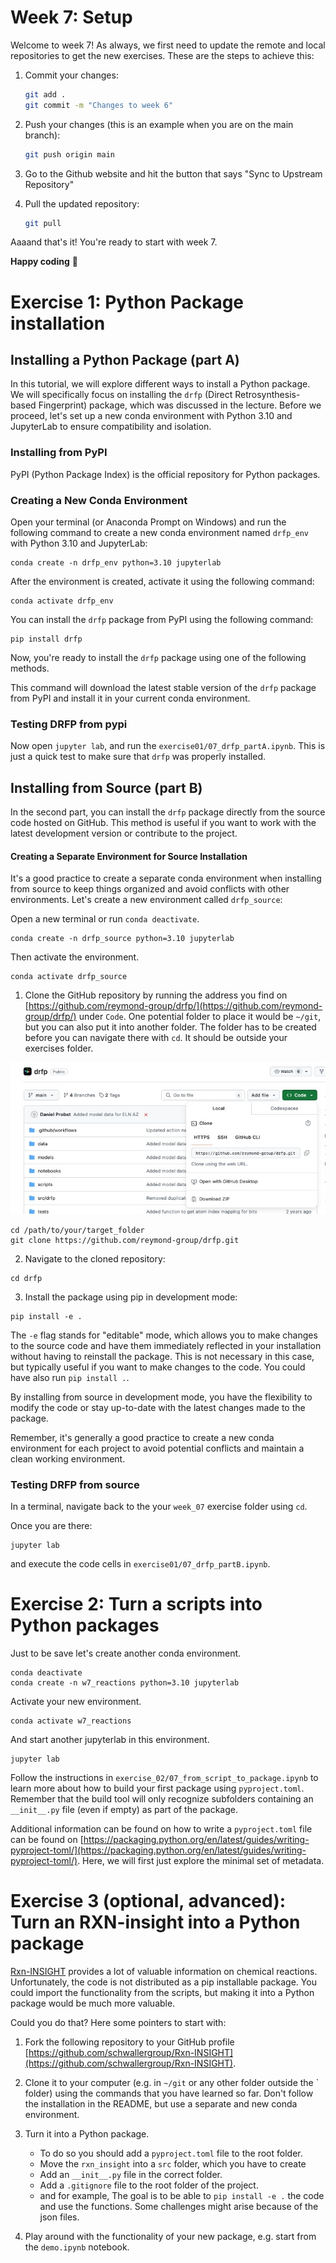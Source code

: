 # Week 7: Setup

Welcome to week 7! As always, we first need to update the remote and local repositories to get the new exercises. These are the steps to achieve this:

1. Commit your changes:

    ```bash
    git add .
    git commit -m "Changes to week 6"
    ```

2. Push your changes (this is an example when you are on the main branch):

    ```bash
    git push origin main
    ```

3. Go to the Github website and hit the button that says "Sync to Upstream Repository"
4. Pull the updated repository:

    ```bash
    git pull
    ```

Aaaand that's it! You're ready to start with week 7.

**Happy coding** :star_struck:

# Exercise 1: Python Package installation

## Installing a Python Package (part A)

In this tutorial, we will explore different ways to install a Python package. We will specifically focus on installing the `drfp` (Direct Retrosynthesis-based Fingerprint) package, which was discussed in the lecture. Before we proceed, let's set up a new conda environment with Python 3.10 and JupyterLab to ensure compatibility and isolation.

### Installing from PyPI

PyPI (Python Package Index) is the official repository for Python packages. 


### Creating a New Conda Environment

Open your terminal (or Anaconda Prompt on Windows) and run the following command to create a new conda environment named `drfp_env` with Python 3.10 and JupyterLab:

```
conda create -n drfp_env python=3.10 jupyterlab
```

After the environment is created, activate it using the following command:

```
conda activate drfp_env
```

You can install the `drfp` package from PyPI using the following command:

```
pip install drfp
```

Now, you're ready to install the `drfp` package using one of the following methods.

This command will download the latest stable version of the `drfp` package from PyPI and install it in your current conda environment.

### Testing DRFP from pypi

Now open `jupyter lab`, and run the `exercise01/07_drfp_partA.ipynb`. This is just a quick test to make sure that `drfp` was properly installed.

## Installing from Source (part B)

In the second part, you can install the `drfp` package directly from the source code hosted on GitHub. This method is useful if you want to work with the latest development version or contribute to the project.

#### Creating a Separate Environment for Source Installation

It's a good practice to create a separate conda environment when installing from source to keep things organized and avoid conflicts with other environments. Let's create a new environment called `drfp_source`:

Open a new terminal or run `conda deactivate`.

```
conda create -n drfp_source python=3.10 jupyterlab
```
Then activate the environment. 
```
conda activate drfp_source
```

1. Clone the GitHub repository by running the address you find on [https://github.com/reymond-group/drfp/](https://github.com/reymond-group/drfp/) under `Code`. One potential folder to place it would be `~/git`, but you can also put it into another folder. The folder has to be created before you can navigate there with `cd`. It should be outside your exercises folder.

![Clone address](../assets/week_07_clone.jpg)

```
cd /path/to/your/target_folder
git clone https://github.com/reymond-group/drfp.git
```

2. Navigate to the cloned repository:

```
cd drfp
```

3. Install the package using pip in development mode:

```
pip install -e .
```

The `-e` flag stands for "editable" mode, which allows you to make changes to the source code and have them immediately reflected in your installation without having to reinstall the package. This is not necessary in this case, but typically useful if you want to make changes to the code. You could have also run `pip install .`. 

By installing from source in development mode, you have the flexibility to modify the code or stay up-to-date with the latest changes made to the package.

Remember, it's generally a good practice to create a new conda environment for each project to avoid potential conflicts and maintain a clean working environment.

### Testing DRFP from source

In a terminal, navigate back to the your `week_07` exercise folder using `cd`.

Once you are there:

```
jupyter lab
```

and execute the code cells in `exercise01/07_drfp_partB.ipynb`. 


# Exercise 2: Turn a scripts into Python packages


Just to be save let's create another conda environment.

```
conda deactivate
conda create -n w7_reactions python=3.10 jupyterlab
```
Activate your new environment. 

```
conda activate w7_reactions
```
And start another jupyterlab in this environment.

```
jupyter lab
```

Follow the instructions in `exercise_02/07_from_script_to_package.ipynb` to learn more about how to build your first package using `pyproject.toml`. Remember that the build tool will only recognize subfolders containing an `__init__.py` file (even if empty) as part of the package. 

Additional information can be found on how to write a `pyproject.toml` file can be found on [https://packaging.python.org/en/latest/guides/writing-pyproject-toml/](https://packaging.python.org/en/latest/guides/writing-pyproject-toml/). Here, we will first just explore the minimal set of metadata. 


# Exercise 3 (optional, advanced): Turn an RXN-insight into a Python package

[Rxn-INSIGHT](https://jcheminf.biomedcentral.com/articles/10.1186/s13321-024-00834-z) provides a lot of valuable information on chemical reactions. Unfortunately, the code is not distributed as a pip installable package. You could import the functionality from the scripts, but making it into a Python package would be much more valuable.

Could you do that? Here some pointers to start with: 

1. Fork the following repository to your GitHub profile [https://github.com/schwallergroup/Rxn-INSIGHT](https://github.com/schwallergroup/Rxn-INSIGHT). 

2. Clone it to your computer (e.g. in `~/git` or any other folder outside the ` folder) using the commands that you have learned so far. Don't follow the installation in the README, but use a separate and new conda environment. 

3. Turn it into a Python package.
   - To do so you should add a `pyproject.toml` file to the root folder.
   - Move the `rxn_insight` into a `src` folder, which you have to create
   - Add an `__init__.py` file in the correct folder.
   - Add a `.gitignore` file to the root folder of the project.
   - and for example, 
   The goal is to be able to `pip install -e .` the code and use the functions. Some challenges might arise because of the json files. 

4. Play around with the functionality of your new package, e.g. start from the `demo.ipynb` notebook. 






